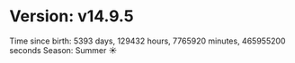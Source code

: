 # Version: v14.9.5
Time since birth: 5393 days, 129432 hours, 7765920 minutes, 465955200 seconds
Season: Summer ☀️
